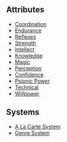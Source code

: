 Attributes
----------

- [Coordination](Coordination.md)
- [Endurance](Endurance.md)
- [Reflexes](Reflexes.md)
- [Strength](Strength.md)
- [Intellect](Intellect.md)
- [Knowledge](Knowledge.md)
- [Magic](Magic.md)
- [Perception](Perception.md)
- [Confidence](Confidence.md)
- [Psionic Power](PsionicPower.md)
- [Technical](Technical.md)
- [Willpower](Willpower.md)

Systems
-------

- [A La Carte System](AlacarteSystem.md)
- [Genre System](GenreSystem.md)
